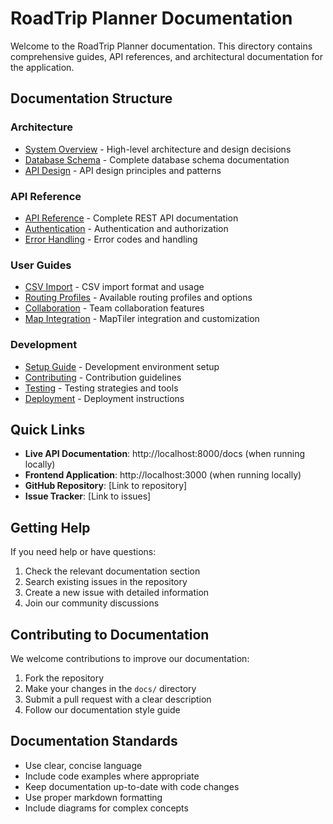 # RoadTrip Planner Documentation

Welcome to the RoadTrip Planner documentation. This directory contains comprehensive guides, API references, and architectural documentation for the application.

## Documentation Structure

### Architecture
- [System Overview](architecture/overview.md) - High-level architecture and design decisions
- [Database Schema](architecture/database.md) - Complete database schema documentation
- [API Design](architecture/api.md) - API design principles and patterns

### API Reference
- [API Reference](api/reference.md) - Complete REST API documentation
- [Authentication](api/auth.md) - Authentication and authorization
- [Error Handling](api/errors.md) - Error codes and handling

### User Guides
- [CSV Import](guides/csv-import.md) - CSV import format and usage
- [Routing Profiles](guides/routing-profiles.md) - Available routing profiles and options
- [Collaboration](guides/collaboration.md) - Team collaboration features
- [Map Integration](guides/maps.md) - MapTiler integration and customization

### Development
- [Setup Guide](development/setup.md) - Development environment setup
- [Contributing](development/contributing.md) - Contribution guidelines
- [Testing](development/testing.md) - Testing strategies and tools
- [Deployment](development/deployment.md) - Deployment instructions

## Quick Links

- **Live API Documentation**: http://localhost:8000/docs (when running locally)
- **Frontend Application**: http://localhost:3000 (when running locally)
- **GitHub Repository**: [Link to repository]
- **Issue Tracker**: [Link to issues]

## Getting Help

If you need help or have questions:

1. Check the relevant documentation section
2. Search existing issues in the repository
3. Create a new issue with detailed information
4. Join our community discussions

## Contributing to Documentation

We welcome contributions to improve our documentation:

1. Fork the repository
2. Make your changes in the `docs/` directory
3. Submit a pull request with a clear description
4. Follow our documentation style guide

## Documentation Standards

- Use clear, concise language
- Include code examples where appropriate
- Keep documentation up-to-date with code changes
- Use proper markdown formatting
- Include diagrams for complex concepts